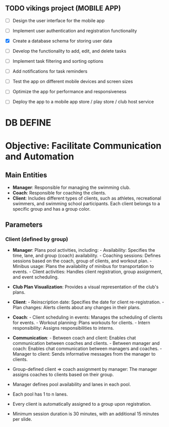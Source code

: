 ## TODO vikings project (MOBILE APP)

- [ ] Design the user interface for the mobile app
- [ ] Implement user authentication and registration functionality
- [x] Create a database schema for storing user data
- [ ] Develop the functionality to add, edit, and delete tasks
- [ ] Implement task filtering and sorting options
- [ ] Add notifications for task reminders
- [ ] Test the app on different mobile devices and screen sizes
- [ ] Optimize the app for performance and responsiveness
- [ ] Deploy the app to a mobile app store / play store / club host service




# DB DEFINE


# Objective: Facilitate Communication and Automation

## Main Entities

- **Manager**: Responsible for managing the swimming club.
- **Coach**: Responsible for coaching the clients.
- **Client**: Includes different types of clients, such as athletes, recreational swimmers, and swimming school participants. Each client belongs to a specific group and has a group color.

## Parameters

### Client (defined by group)

- **Manager**: Plans pool activities, including:
        - Availability: Specifies the time, lane, and group (coach) availability.
        - Coaching sessions: Defines sessions based on the coach, group of clients, and workout plan.
        - Minibus usage: Plans the availability of minibus for transportation to events.
        - Client activities: Handles client registration, group assignment, and event scheduling.

- **Club Plan Visualization**: Provides a visual representation of the club's plans.

- **Client**:
        - Reinscription date: Specifies the date for client re-registration.
        - Plan changes: Alerts clients about any changes in their plans.

- **Coach**:
        - Client scheduling in events: Manages the scheduling of clients for events.
        - Workout planning: Plans workouts for clients.
        - Intern responsibility: Assigns responsibilities to interns.

- **Communication**:
        - Between coach and client: Enables chat communication between coaches and clients.
        - Between manager and coach: Enables chat communication between managers and coaches.
        - Manager to client: Sends informative messages from the manager to clients.

- Group-defined client => coach assignment by manager: The manager assigns coaches to clients based on their group.

- Manager defines pool availability and lanes in each pool.
- Each pool has 1 to n lanes.
- Every client is automatically assigned to a group upon registration.
- Minimum session duration is 30 minutes, with an additional 15 minutes per slide.

